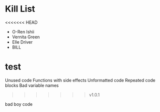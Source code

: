 Kill List
=========
<<<<<<< HEAD
* O-Ren Ishii
* Vernita Green
* Elle Driver
* BILL

test
=======
Unused code
Functions with side effects
Unformatted code
Repeated code blocks
Bad variable names
>>>>>>> v1.0.1

bad boy code